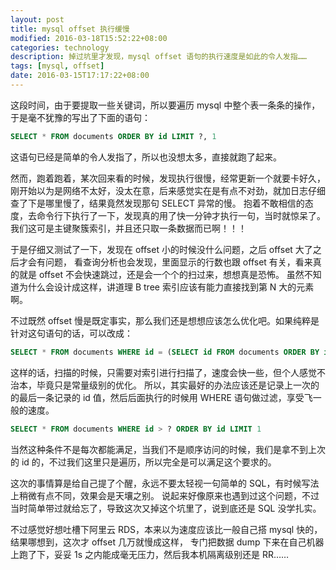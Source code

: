```yaml
---
layout: post
title: mysql offset 执行缓慢
modified: 2016-03-18T15:52:22+08:00
categories: technology
description: 掉过坑里才发现，mysql offset 语句的执行速度是如此的令人发指……
tags: [mysql, offset]
date: 2016-03-15T17:17:22+08:00
---
```


这段时间，由于要提取一些关键词，所以要遍历 mysql 中整个表一条条的操作，于是毫不犹豫的写出了下面的语句：

```sql
SELECT * FROM documents ORDER BY id LIMIT ?, 1
```

这语句已经是简单的令人发指了，所以也没想太多，直接就跑了起来。

然而，跑着跑着，某次回来看的时候，发现执行很慢，经常更新一个就要卡好久，
刚开始以为是网络不太好，没太在意，后来感觉实在是有点不对劲，就加日志仔细查了下是哪里慢了，结果竟然发现那句 SELECT 异常的慢。
抱着不敢相信的态度，去命令行下执行了一下，发现真的用了快一分钟才执行一句，当时就惊呆了。
我们这可是主键聚簇索引，并且还只取一条数据而已啊！！！

于是仔细又测试了一下，发现在 offset 小的时候没什么问题，之后 offset 大了之后才会有问题，
看查询分析也会发现，里面显示的行数也跟 offset 有关，看来真的就是 offset 不会快速跳过，还是会一个个的扫过来，想想真是恐怖。
虽然不知道为什么会设计成这样，讲道理 B tree 索引应该有能力直接找到第 N 大的元素啊。

不过既然 offset 慢是既定事实，那么我们还是想想应该怎么优化吧。如果纯粹是针对这句语句的话，可以改成：

```sql
SELECT * FROM documents WHERE id = (SELECT id FROM documents ORDER BY id LIMIT ?, 1)
```

这样的话，扫描的时候，只需要对索引进行扫描了，速度会快一些，但个人感觉不治本，毕竟只是常量级别的优化。
所以，其实最好的办法应该还是记录上一次的的最后一条记录的 id 值，然后后面执行的时候用 WHERE 语句做过滤，享受飞一般的速度。

```sql
SELECT * FROM documents WHERE id > ? ORDER BY id LIMIT 1
```

当然这种条件不是每次都能满足，当我们不是顺序访问的时候，我们是拿不到上次的 id 的，不过我们这里只是遍历，所以完全是可以满足这个要求的。

这次的事情算是给自己提了个醒，永远不要太轻视一句简单的 SQL，有时候写法上稍微有点不同，效果会是天壤之别。
说起来好像原来也遇到过这个问题，不过当时简单带过就给忘了，导致这次又掉这个坑里了，说到底还是 SQL 没学扎实。

不过感觉好想吐槽下阿里云 RDS，本来以为速度应该比一般自己搭 mysql 快的，结果哪想到，这次才 offset 几万就慢成这样，
专门把数据 dump 下来在自己机器上跑了下，妥妥 1s 之内能成毫无压力，然后我本机隔离级别还是 RR……
